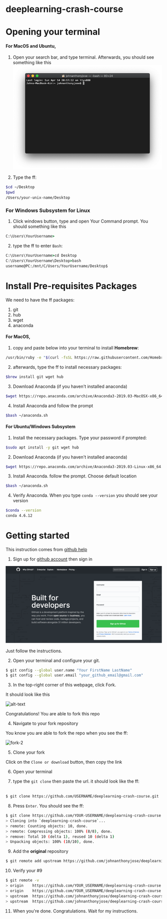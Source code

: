 # deeplearning-crash-course

# Opening your terminal

#### For MacOS and Ubuntu, 

1. Open your search bar, and type terminal. Afterwards, you should see something like this
![terminal-0](assets/terminal0.png)

2. Type the ff:
```bash
$cd ~/Desktop
$pwd
/Users/your-unix-name/Desktop
```

### For Windows Subsystem for Linux

1. Click windows button, type and open Your Command prompt. You should something like this
```cmd
C:\Users\YourUsername>
```


2. type the ff to enter `Bash`:
```cmd
C:\Users\YourUsername>cd Desktop
C:\Users\YourUsername\Desktop>bash
username@PC:/mnt/C/Users/YourUsername/Desktop$
```

# Install Pre-requisites Packages
We need to have the ff packages:
1. git
2. hub
3. wget
4. anaconda



#### For MacOS, 
1. copy and paste below into your terminal to install **Homebrew**:
```bash
/usr/bin/ruby -e "$(curl -fsSL https://raw.githubusercontent.com/Homebrew/install/master/install)"
```
2. afterwards, type the ff to install necessary packages:
```bash
$brew install git wget hub
```
3. Download Anaconda (if you haven't installed anaconda)
```bash
$wget https://repo.anaconda.com/archive/Anaconda3-2019.03-MacOSX-x86_64.sh -O ~/anaconda.sh
```
4. Install Anaconda and follow the prompt
```bash
$bash ~/anaconda.sh
```

#### For Ubuntu/Windows Subsystem
1. Install the necessary packages. Type your password if prompted:
```bash
$sudo apt install -y git wget hub
```
2. Download Anaconda (if you haven't installed anaconda)
```bash
$wget https://repo.anaconda.com/archive/Anaconda3-2019.03-Linux-x86_64.sh -O ~/anaconda.sh
```
3. Install Anaconda. follow the prompt. Choose default location
```bash
$bash ~/anaconda.sh
```

4. Verify Anaconda. When you type `conda --version` you should see your version
```bash
$conda --version
conda 4.6.12
```


# Getting started
This instruction comes from [github help](https://help.github.com/en/articles/fork-a-repo)

1. Sign up for [github account](https://github.com) then sign in

![Github](assets/github-signup.png)

Just follow the instructions.

2. Open your terminal and configure your git.

```bash
$ git config --global user.name "Your FirstName LastName"
$ git config --global user.email "your_github_email@gmail.com"
```



3. In the top-right corner of this webpage, click Fork.

It should look like this

![alt-text](https://help.github.com/assets/images/help/repository/fork_button.jpg)

Congratulations! You are able to fork this repo

4. Navigate to your fork repository

You know you are able to fork the repo when you see the ff:

![fork-2](assets/fork2.png)   

5. Clone your fork

Click on the `Clone or download` button, then copy the link

6. Open your terminal

7. type the `git clone` then paste the url. it should look like the ff:

```bash

$ git clone https://github.com/USERNAME/deeplearning-crash-course.git
```

8. Press `Enter`. You should see the ff:

```bash
$ git clone https://github.com/YOUR-USERNAME/deeplearning-crash-course.git
> Cloning into `deeplearning-crash-course`...
> remote: Counting objects: 10, done.
> remote: Compressing objects: 100% (8/8), done.
> remove: Total 10 (delta 1), reused 10 (delta 1)
> Unpacking objects: 100% (10/10), done.
```


9. Add the **original** repository

```bash
$ git remote add upstream https://github.com/johnanthonyjose/deeplearning-crash-course.git
```


10. Verify your #9

```bash
$ git remote -v
> origin    https://github.com/YOUR_USERNAME/deeplearning-crash-course.git (fetch)
> origin    https://github.com/YOUR_USERNAME/deeplearning-crash-course.git (push)
> upstream  https://github.com/johnanthonyjose/deeplearning-crash-course.git (fetch)
> upstream  https://github.com/johnanthonyjose/deeplearning-crash-course.git (push)
```

11. When you're done. Congratulations. Wait for my instructions.